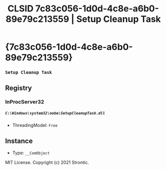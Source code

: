 ﻿---
title: "CLSID 7c83c056-1d0d-4c8e-a6b0-89e79c213559 | Setup Cleanup Task"
excerpt: What is COM-Object CLSID 7c83c056-1d0d-4c8e-a6b0-89e79c213559?
---

# {7c83c056-1d0d-4c8e-a6b0-89e79c213559}

### `Setup Cleanup Task`

## Registry


### InProcServer32

##### `C:\Windows\system32\oobe\SetupCleanupTask.dll`
* ThreadingModel: `Free`

## Instance

* Type: `__ComObject`

MIT License. Copyright (c) 2021 Strontic.


